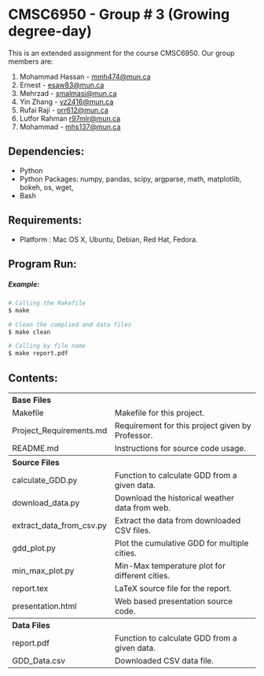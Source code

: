 CMSC6950 - Group # 3 (Growing degree-day)
=========================================
This is an extended assignment for the course CMSC6950. Our group members are:

1. Mohammad Hassan - mmh474@mun.ca
2. Ernest - esaw83@mun.ca
3. Mehrzad - smalmasi@mun.ca
4. Yin Zhang - yz2416@mun.ca
5. Rufai Raji - orr612@mun.ca
6. Lutfor Rahman r97mlr@mun.ca
7. Mohammad - mhs137@mun.ca

Dependencies:
-------------
- Python
- Python Packages: numpy, pandas, scipy, argparse, math, matplotlib, bokeh, os, wget, 
- Bash

Requirements:
-------------
- Platform : Mac OS X, Ubuntu, Debian, Red Hat, Fedora.

Program Run:
------------
##### Example:

```bash
# Calling the Makefile
$ make

# Clean the complied and data files
$ make clean

# Calling by file name
$ make report.pdf
```

Contents:
----------
 
<table>
<th colspan="2" align=left>Base Files</th>
<tr><td>Makefile</td><td>Makefile for this project.</td></tr>
<tr><td>Project_Requirements.md</td><td>Requirement for this project given by Professor.</td></tr>
<tr><td>README.md</td><td>Instructions for source code usage.</td></tr>
<th colspan="2" align=left>Source Files</th>
<tr><td>calculate_GDD.py</td><td>Function to calculate GDD from a given data.</td></tr>
<tr><td>download_data.py</td><td>Download the historical weather data from web.</td></tr>
<tr><td>extract_data_from_csv.py</td><td>Extract the data from downloaded CSV files.</td></tr>
<tr><td>gdd_plot.py</td><td>Plot the cumulative GDD for multiple cities.</td></tr>
<tr><td>min_max_plot.py</td><td>Min-Max temperature plot for different cities.</td></tr>
<tr><td>report.tex</td><td>LaTeX source file for the report.</td></tr>
<tr><td>presentation.html</td><td>Web based presentation source code.</td></tr>
<th colspan="2" align=left>Data Files</th>
<tr><td>report.pdf</td><td>Function to calculate GDD from a given data.</td></tr>
<tr><td>GDD_Data.csv</td><td>Downloaded CSV data file.</td></tr>
</table> 
